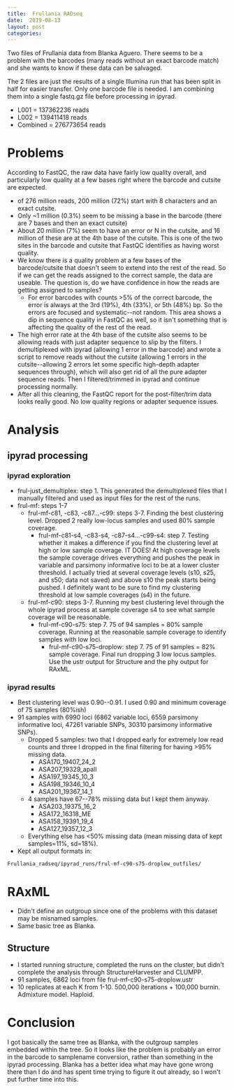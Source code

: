 ```yaml
---
title:  Frullania RADseq
date:  2019-08-13
layout: post
categories:
---
```

Two files of Frullania data from Blanka Aguero. There seems to be a problem with the barcodes (many reads without an exact barcode match) and she wants to know if these data can be salvaged.

The 2 files are just the results of a single Illumina run that has been split in half for easier transfer. Only one barcode file is needed. I am combining them into a single fastq.gz file before processing in ipyrad.
  * L001 = 137362236 reads
  * L002 = 139411418 reads
  * Combined = 276773654 reads

# Problems

According to FastQC, the raw data have fairly low quality overall, and particularly low quality at a few bases right where the barcode and cutsite are expected.
  * of 276 million reads, 200 million (72%) start with 8 characters and an exact cutsite.
  * Only ~1 million (0.3%) seem to be missing a base in the barcode (there are 7 bases and then an exact cutsite)
  * About 20 million (7%) seem to have an error or N in the cutsite, and 16 million of these are at the 4th base of the cutsite. This is one of the two sites in the barcode and cutsite that FastQC identifies as having worst quality.
  * We know there is a quality problem at a few bases of the barcode/cutsite that doesn't seem to extend into the rest of the read. So if we can get the reads assigned to the correct sample, the data are useable. The question is, do we have confidence in how the reads are getting assigned to samples?
    * For error barcodes with counts >5% of the correct barcode, the error is always at the 3rd (19%), 4th (33%), or 5th (48%) bp. So the errors are focused and systematic--not random. This area shows a dip in sequence quality in FastQC as well, so it isn't something that is affecting the quality of the rest of the read.
  * The high error rate at the 4th base of the cutsite also seems to be allowing reads with just adapter sequence to slip by the filters. I demultiplexed with ipyrad (allowing 1 error in the barcode) and wrote a script to remove reads without the cutsite (allowing 1 errors in the cutsite--allowing 2 errors let some specific high-depth adapter sequences through), which will also get rid of all the pure adapter sequence reads. Then I filtered/trimmed in ipyrad and continue processing normally.
  * After all this cleaning, the FastQC report for the post-filter/trim data looks really good. No low quality regions or adapter sequence issues.

# Analysis

## ipyrad processing

### ipyrad exploration

  * frul-just_demultiplex: step 1. This generated the demultiplexed files that I manually filtered and used as input files for the rest of the runs.
  * frul-mf: steps 1-7
    * frul-mf-c81, -c83, -c87...-c99: steps 3-7. Finding the best clustering level. Dropped 2 really low-locus samples and used 80% sample coverage.
      * frul-mf-c81-s4, -c83-s4, -c87-s4...-c99-s4: step 7. Testing whether it makes a difference if you find the clustering level at high or low sample coverage. IT DOES! At high coverage levels the sample coverage drives everything and pushes the peak in variable and parsimony informative loci to be at a lower cluster threshold. I actually tried at several coverage levels (s10, s25, and s50; data not saved) and above s10 the peak starts being pushed. I definitely want to be sure to find my clustering threshold at low sample coverages (s4) in the future.
    * frul-mf-c90: steps 3-7. Running my best clustering level through the whole ipyrad process at sample coverage s4 to see what sample coverage will be reasonable.
      * frul-mf-c90-s75: step 7. 75 of 94 samples = 80% sample coverage. Running at the reasonable sample coverage to identify samples with low loci.
        * frul-mf-c90-s75-droplow: step 7. 75 of 91 samples = 82% sample coverage. Final run dropping 3 low locus samples. Use the ustr output for Structure and the phy output for RAxML.

### ipyrad results

  * Best clustering level was 0.90--0.91. I used 0.90 and minimum coverage of 75 samples (80%ish)
  * 91 samples with 6990 loci (6862 variable loci, 6559 parsimony informative loci, 47261 variable SNPs, 30310 parsimony informative SNPs).
    * Dropped 5 samples: two that I dropped early for extremely low read counts and three I dropped in the final filtering for having >95% missing data.
      * ASA170_19407_24_2
      * ASA207_19329_apall
      * ASA197_19345_10_3
      * ASA198_19346_10_4
      * ASA201_19367_14_1
    * 4 samples have 67--78% missing data but I kept them anyway.
      * ASA203_19375_16_2
      * ASA172_16318_ME
      * ASA158_19391_19_4
      * ASA127_19357_12_3
    * Everything else has <50% missing data (mean missing data of kept samples=11%, sd=18%).
  * Kept all output formats in:
~~~
Frullania_radseq/ipyrad_runs/frul-mf-c90-s75-droplow_outfiles/
~~~

# RAxML

  * Didn't define an outgroup since one of the problems with this dataset may be misnamed samples.
  * Same basic tree as Blanka.

## Structure
  * I started running structure, completed the runs on the cluster, but didn't complete the analysis through StructureHarvester and CLUMPP.
  * 91 samples, 6862 loci from file frul-mf-c90-s75-droplow.ustr
  * 10 replicates at each K from 1-10. 500,000 iterations + 100,000 burnin. Admixture model. Haploid.

# Conclusion

I got basically the same tree as Blanka, with the outgroup samples embedded within the tree. So it looks like the problem is probably an error in the barcode to samplename conversion, rather than something in the ipyrad processing. Blanka has a better idea what may have gone wrong there than I do and has spent time trying to figure it out already, so I won't put further time into this.
